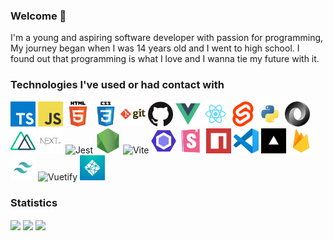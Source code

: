 ### Welcome 👋

I'm a young and aspiring software developer with passion for programming, My journey began when I was 14 years old and I went to high school.
I found out that programming is what I love and I wanna tie my future with it.

### Technologies I've used or had contact with

<div>
  <img height="40" src="https://raw.githubusercontent.com/github/explore/master/topics/typescript/typescript.png" alt="TypeScript">
  <img height="40" src="https://raw.githubusercontent.com/github/explore/master/topics/javascript/javascript.png" alt="JavaScript"/>
  <img height="40" src="https://raw.githubusercontent.com/github/explore/master/topics/html/html.png" alt="HTML"/>
  <img height="40" src="https://raw.githubusercontent.com/github/explore/master/topics/css/css.png" alt="CSS"/>
  <img height="40" src="https://raw.githubusercontent.com/github/explore/master/topics/git/git.png" alt="Git"/>
  <img height="40" src="https://raw.githubusercontent.com/github/explore/master/topics/github/github.png" alt="GitHub"/>
  <img height="40" src="https://raw.githubusercontent.com/github/explore/master/topics/vue/vue.png" alt="Vue"/>
  <img height="40" src="https://raw.githubusercontent.com/github/explore/master/topics/react/react.png" alt="React"/>
  <img height="40" src="https://raw.githubusercontent.com/github/explore/master/topics/svelte/svelte.png" alt="Svelte"/>
  <img height="40" src="https://raw.githubusercontent.com/github/explore/master/topics/python/python.png" alt="Python"/>
  <img height="40" src="https://raw.githubusercontent.com/github/explore/master/topics/json/json.png" alt="JSON"/>
  <img height="40" src="https://raw.githubusercontent.com/github/explore/master/topics/nuxt/nuxt.png" alt="Nuxt"/>
  <img height="40" src="https://raw.githubusercontent.com/github/explore/master/topics/nextjs/nextjs.png" alt="Next.js"/>
  <img height="40" src="https://seeklogo.com/images/J/jest-logo-F9901EBBF7-seeklogo.com.png" alt="Jest"/>
  <img height="40" src="https://raw.githubusercontent.com/github/explore/master/topics/nodejs/nodejs.png" alt="Node.js"/>
  <img height="40" src="https://vitejs.dev/logo.svg" alt="Vite"/>
  <img height="40" src="https://raw.githubusercontent.com/github/explore/master/topics/eslint/eslint.png" alt="ESLint"/>
  <img height="40" src="https://raw.githubusercontent.com/github/explore/master/topics/storybook/storybook.png" alt="Storybook"/>
  <img height="40" src="https://raw.githubusercontent.com/github/explore/master/topics/npm/npm.png" alt="Npm"/>
  <img height="40" src="https://raw.githubusercontent.com/github/explore/master/topics/visual-studio-code/visual-studio-code.png" alt="VSCode"/>
  <img height="40" src="https://raw.githubusercontent.com/github/explore/master/topics/vercel/vercel.png" alt="Vercel"/>
  <img height="40" src="https://raw.githubusercontent.com/github/explore/master/topics/firebase/firebase.png" alt="Firebase"/>
  <img height="40" src="https://raw.githubusercontent.com/github/explore/master/topics/tailwind/tailwind.png" alt="Tailwind"/>
  <img height="40" src="https://seeklogo.com/images/V/vuetify-logo-3BCF73C928-seeklogo.com.png" alt="Vuetify"/>
  <img height="40" src="https://raw.githubusercontent.com/github/explore/master/topics/netlify/netlify.png" alt="Netlify"/>
</div>

### Statistics

<div>
  <img align="center" src="https://github-readme-stats.vercel.app/api?username=Iqro-riv&count_private=true&show_icons=true&theme=tokyonight" />
  <img align="center" src="https://github-readme-streak-stats.herokuapp.com/?user=Iqro-riv&theme=tokyonight"/>
  <img align="center" src="https://github-readme-stats.vercel.app/api/wakatime?username=Iqro-riv&theme=tokyonight" />
</div>
<!--
**Iqro-riv/Iqro-riv** is a ✨ _special_ ✨ repository because its `README.md` (this file) appears on your GitHub profile.

Here are some ideas to get you started:

- 🔭 I’m currently working on ...
- 🌱 I’m currently learning ...
- 👯 I’m looking to collaborate on ...
- 🤔 I’m looking for help with ...
- 💬 Ask me about ...
- 📫 How to reach me: ...
- 😄 Pronouns: ...
- ⚡ Fun fact: ...
-->
